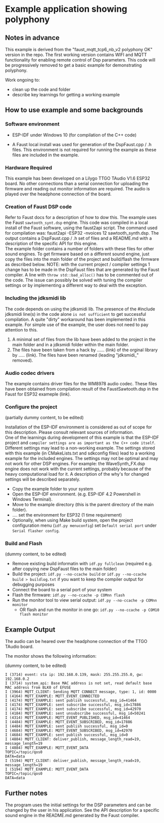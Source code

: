 # Example application showing polyphony

## Notes in advance
This example is derived from the "faust_mqtt_tcp6_nb_v2 polyphony OK" version in the repo.
The first working version contains WIFI and MQTT functionality for enabling remote control of Dsp parameters. This code will be progressively removed to get a basic example for demonstrating polyphony.

Work ongoing to:
- clean up the code and folder
- describe key learnings for getting a working example



## How to use example and some backgrounds

### Software environment

- ESP-IDF under Windows 10 (for compilation of the C++ code)

- A Faust local install was used for generation of the DspFaust.cpp / .h files.  This environment is not required for running the example as these files are included in the example.   

### Hardware Required

This example has been developed on a Lilygo TTGO TAudio V1.6 ESP32 board. No other connections than a serial connection for uploading the firmware and reading out monitor information are required. The audio is played over the headphone connection of the board.

### Creation of Faust DSP code

Refer to Faust docs for a description of how to dow this.
The example uses the Faust `sawtooth_synt.dsp` engine. This code was compiled in a local install of the Faust software, using the faust2api script. The command used for compilation was:  faust2api -ESP32 -nvoices 12 sawtooth_synth.dsp.  The output contains a DspFaust.cpp / .h set of files and a README.md with a description of the specific API for this engine.  
The example folder contains a number of folders with these files for other sound engines. To get firmware based on a different sound engine, just copy the files into the main folder of the project and build/flash the firmware as described below. 
NOTE: with the current project / compiler settings 1 change has to be made in the DspFaust files that are generated by the Faust compiler. A line with `throw std::bad_alloc()` has to be commented out of the code. The issue can possibly be solved with tuning the compiler settings or by implementing a different way to deal with the exception.

### Including the jdksmidi lib

The code depends on using the jdksmidi lib.  The presence of the #include jdksmidi line(s) in the code alone `is not sufficient` to get successful compilation. A quite "dirty" workaround has been implemented in this example. For simple use of the example, the user does not need to pay attention to this. 

1. A minimal set of files from the lib have been added to the project in the main folder and in a jdksmidi folder within the main folder.
2. The files have been taken from a hack by ......  (link) of the orginal library by ..... (link). The files have been renamed (leading "jdksmidi_" removed).


### Audio codec drivers

The example contains driver files for the WM8978 audio codec. These files have been obtained from compilation result of the FaustSawtooth.dsp in the Faust for ESP32 exameple (link).


### Configure the project
(partially dummy content, to be edited)

Installation of the ESP-IDF environment is considered as out of scope for this description. Please consult relevant sources of information.  
One of the learnings during development of this example is that the ESP-IDF project and `compiler settings are as important as the C++ code itself`. Different settings may lead to a non-working example. The settings stored with this example (in CMakeLists.txt and sdkconfig files) lead to a working example for the included engines. The settings may not be optimal and may not work for other DSP engines. For example: the WaveSynth_FX.dsp engine does not work with the current settings, probably because of the heavy computational load for it. A description of the why's for changed settings will be described separately.


- Copy the example folder to your system
- Open the ESP-IDF environment. (e.g. ESP-IDF 4.2 Powershell in Windows Terminal).
- Move to the example directory (this is the parent directory of the main folder).
- .... set the environment for ESP32  (1 time requirement)
- Optionally, when using Make build system, open the project configuration menu (`idf.py menuconfig`) set `Default serial port` under `Serial flasher config`.

### Build and Flash
(dummy content, to be edited)


- Remove existing build informatin with `idf.py fullclean` (required e.g. after copying new DspFaust files to the main folder) 
- Build the project: `idf.py --no-ccache build` or `idf.py --no-ccache build > buildlog.txt` if you want to keep the compiler output for debugging purposes
- Connect the board to a serial port of your system
- Flash the firmware: `idf.py --no-ccache -p COMnn flash`
- Run the monitor tool to view serial output: `idf.py --no-ccache -p COMnn monitor`
  - OR flash and run the monitor in one go: `idf.py --no-ccache -p COM10 flash monitor`


## Example Output

The audio can be heared over the headphone connection of the TTGO TAudio board.

The monitor shows the following information:

(dummy content, to be edited)
```
I (3714) event: sta ip: 192.168.0.139, mask: 255.255.255.0, gw: 192.168.0.2
I (3714) system_api: Base MAC address is not set, read default base MAC address from BLK0 of EFUSE
I (3964) MQTT_CLIENT: Sending MQTT CONNECT message, type: 1, id: 0000
I (4164) MQTT_EXAMPLE: MQTT_EVENT_CONNECTED
I (4174) MQTT_EXAMPLE: sent publish successful, msg_id=41464
I (4174) MQTT_EXAMPLE: sent subscribe successful, msg_id=17886
I (4174) MQTT_EXAMPLE: sent subscribe successful, msg_id=42970
I (4184) MQTT_EXAMPLE: sent unsubscribe successful, msg_id=50241
I (4314) MQTT_EXAMPLE: MQTT_EVENT_PUBLISHED, msg_id=41464
I (4484) MQTT_EXAMPLE: MQTT_EVENT_SUBSCRIBED, msg_id=17886
I (4484) MQTT_EXAMPLE: sent publish successful, msg_id=0
I (4684) MQTT_EXAMPLE: MQTT_EVENT_SUBSCRIBED, msg_id=42970
I (4684) MQTT_EXAMPLE: sent publish successful, msg_id=0
I (4884) MQTT_CLIENT: deliver_publish, message_length_read=19, message_length=19
I (4884) MQTT_EXAMPLE: MQTT_EVENT_DATA
TOPIC=/topic/qos0
DATA=data
I (5194) MQTT_CLIENT: deliver_publish, message_length_read=19, message_length=19
I (5194) MQTT_EXAMPLE: MQTT_EVENT_DATA
TOPIC=/topic/qos0
DATA=data
```
## Further notes

The program uses the initial settings for the DSP parameters and can be changed by the user in his application. See the API description for a specific sound engine in the README.md generated by the Faust compiler. 

